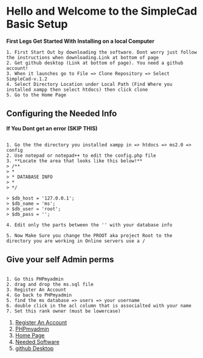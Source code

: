 # Hello and Welcome to the SimpleCad Basic Setup

**First Legs Get Started With Installing on a local Computer**

```
1. First Start Out by downloading the software. Dont worry just follow the instructions when downloading.Link at bottom of page
2. Get github desktop (Link at bottom of page). You need a github account!
3. When it launches go to File => Clone Repository => Select SimpleCad-v.1.2
4. Select Directory Location under Local Path (Find Where you installed xampp then select htdocs) then click clone
5. Go to the Home Page
```

## Configuring the Needed Info
**If You Dont get an error (SKIP THIS)**
```

1. Go the the directory you installed xampp in => htdocs => ms2.0 => config
2. Use notepad or notepad++ to edit the config.php file
3. **Locate the area that looks like this below!**
> /**
> *
> * DATABASE INFO
> *
> */

> $db_host = '127.0.0.1';
> $db_name = 'ms';
> $db_user = 'root';
> $db_pass = '';

4. Edit only the parts between the '' with your database info

5. Now Make Sure you change the PROOT aka project Root to the directory you are working in Online servers use a /

```

## Give your self Admin perms
```

1. Go this PHPmyadmin
2. drag and drop the ms.sql file 
3. Register An Account
4. Go back to PHPmyadmin
5. find the ms database => users => your username
6. double click in the acl column that is associalted with your name
7. Set this rank owner (must be lowercase)

```

1. [Register An Account](http://localhost/ms2.0/register)
2. [PHPmyadmin](http://localhost/phpmyadmin)
3. [Home Page](http://localhost/simplecad)
4. [Needed Software](https://www.apachefriends.org/index.html)
5. [github Desktop](https://desktop.github.com/)

